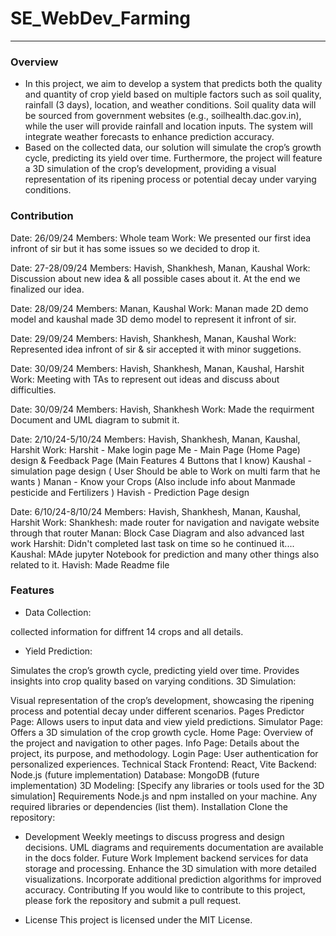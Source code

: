 # SE_WebDev_Farming

---

### Overview
- In this project, we aim to develop a system that predicts both the quality
and quantity of crop yield based on multiple factors such as soil quality,
rainfall (3 days), location, and weather conditions. Soil quality data will
be sourced from government websites (e.g., soilhealth.dac.gov.in),
while the user will provide rainfall and location inputs. The system will
integrate weather forecasts to enhance prediction accuracy.
- Based on the collected data, our solution will simulate the crop’s growth
cycle, predicting its yield over time. Furthermore, the project will
feature a 3D simulation of the crop’s development, providing a visual
representation of its ripening process or potential decay under varying
conditions.


### Contribution
Date: 26/09/24
Members: Whole team
Work: We presented our first idea infront of sir but it has some issues so we decided to drop it.

Date: 27-28/09/24
Members: Havish, Shankhesh, Manan, Kaushal
Work: Discussion about new idea & all possible cases about it. At the end we finalized our idea.

Date: 28/09/24
Members: Manan, Kaushal
Work: Manan made 2D demo model and kaushal made 3D demo model to represent it infront of sir.

Date: 29/09/24
Members: Havish, Shankhesh, Manan, Kaushal
Work: Represented idea infront of sir & sir accepted it with minor suggetions.

Date: 30/09/24
Members: Havish, Shankhesh, Manan, Kaushal, Harshit
Work: Meeting with TAs to represent out ideas and discuss about difficulties.

Date: 30/09/24
Members: Havish, Shankhesh
Work: Made the requirment Document and UML diagram to submit it.

Date: 2/10/24-5/10/24
Members: Havish, Shankhesh, Manan, Kaushal, Harshit
Work: Harshit - Make login page 
      Me - Main Page (Home Page) design & Feedback Page (Main Features 4 Buttons that I know) 
      Kaushal - simulation page design  ( User Should be able to Work on multi farm that he wants )
      Manan - Know your Crops (Also include info about Manmade pesticide and Fertilizers )
      Havish - Prediction Page design

Date: 6/10/24-8/10/24
Members: Havish, Shankhesh, Manan, Kaushal, Harshit
Work: Shankhesh: made router for navigation and navigate website through that router
      Manan: Block Case Diagram and also advanced last work
      Harshit: Didn't completed last task on time so he continued it....
      Kaushal: MAde jupyter Notebook for prediction and many other things also related to it.
      Havish: Made Readme file

### Features

- Data Collection:

collected information for diffrent 14 crops and all details.

- Yield Prediction:

Simulates the crop’s growth cycle, predicting yield over time.
Provides insights into crop quality based on varying conditions.
3D Simulation:

Visual representation of the crop’s development, showcasing the ripening process and potential decay under different scenarios.
Pages
Predictor Page: Allows users to input data and view yield predictions.
Simulator Page: Offers a 3D simulation of the crop growth cycle.
Home Page: Overview of the project and navigation to other pages.
Info Page: Details about the project, its purpose, and methodology.
Login Page: User authentication for personalized experiences.
Technical Stack
Frontend: React, Vite
Backend: Node.js (future implementation)
Database: MongoDB (future implementation)
3D Modeling: [Specify any libraries or tools used for the 3D simulation]
Requirements
Node.js and npm installed on your machine.
Any required libraries or dependencies (list them).
Installation
Clone the repository:


- Development
Weekly meetings to discuss progress and design decisions.
UML diagrams and requirements documentation are available in the docs folder.
Future Work
Implement backend services for data storage and processing.
Enhance the 3D simulation with more detailed visualizations.
Incorporate additional prediction algorithms for improved accuracy.
Contributing
If you would like to contribute to this project, please fork the repository and submit a pull request.

- License
This project is licensed under the MIT License.




